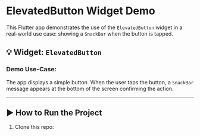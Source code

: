 # ElevatedButton Widget Demo

This Flutter app demonstrates the use of the `ElevatedButton` widget in a real-world use case: showing a `SnackBar` when the button is tapped.

## 💡 Widget: `ElevatedButton`

### Demo Use-Case:
The app displays a simple button. When the user taps the button, a `SnackBar` message appears at the bottom of the screen confirming the action.

---

## ▶️ How to Run the Project

1. Clone this repo:

